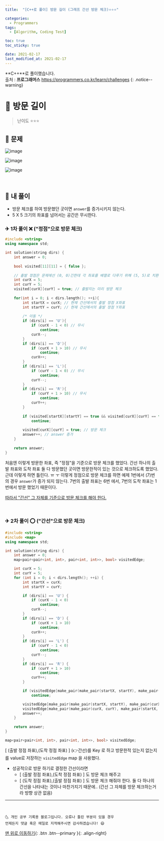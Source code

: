 ```yaml
---
title:  "[C++로 풀이] 방문 길이 (그래프 간선 방문 체크)⭐⭐⭐" 

categories:
  - Programmers
tags:
  - [Algorithm, Coding Test]

toc: true
toc_sticky: true

date: 2021-02-17
last_modified_at: 2021-02-17
---
```

**C++**로 풀이했습니다.  
출처 : **프로그래머스** <https://programmers.co.kr/learn/challenges>
{: .notice--warning}

# 📌 방문 길이

> 난이도 ⭐⭐⭐

## 🚀 문제

![image](https://user-images.githubusercontent.com/42318591/108155192-c4876880-7121-11eb-99ad-90387c087c5c.png)

![image](https://user-images.githubusercontent.com/42318591/108155216-cfda9400-7121-11eb-9064-a9cd498a18f9.png)

![image](https://user-images.githubusercontent.com/42318591/108155227-d6690b80-7121-11eb-9605-db8b6c1e6dd0.png)

<br>

## 🚀 내 풀이 

- 방문 체크를 하여 방문했던 곳이면 `answer`를 증가시키지 않는다.
- 5 X 5 크기의 좌표를 넘어서는 공간은 무시한다.

### ✈ 1차 풀이 ❌ ("정점"으로 방문 체크)

```cpp
#include <string>
using namespace std;

int solution(string dirs) {
    int answer = 0;
    
    bool visited[11][11] = { false };
    
    // 출발 정점은 문제에선 (0, 0)긴한데 각 좌표를 배열로 다루기 위해 (5, 5)로 치환함. 좌상단이 배열 인덱스로 [0][0]가 되게끔 하기 위하여.
    int curX = 5;
    int curY = 5;
    visited[curX][curY] = true; // 출발지는 미리 방문 체크
    
    for(int i = 0; i < dirs.length(); ++i){
        int startX = curX; // 현재 간선에서의 출발 정점 X좌표
        int startY = curY; // 현재 간선에서의 출발 정점 Y좌표
        
        /* 이동 */
        if (dirs[i] == 'U'){
            if (curX - 1 < 0) // 무시
                continue;
            curX--;
        }
        if (dirs[i] == 'D'){
            if (curX + 1 > 10) // 무시
                continue;
            curX++;
        }
        if (dirs[i] == 'L'){
            if (curY - 1 < 0) // 무시
                continue;
            curY--;
        }
        if (dirs[i] == 'R'){
            if (curY + 1 > 10) // 무시
                continue;
            curY++;
        }
        
        if (visited[startX][startY] == true && visited[curX][curY] == true) // 출발정점, 도착정점 둘 다 방문한적 있다면 무시 
            continue;
        
        visited[curX][curY] = true; // 방문 체크
        answer++; // answer 증가
    }
    
    return answer;
}
```

처음엔 이렇게 방문한 좌표, 즉 "정점"을 기준으로 방문 체크를 했었다. 간선 하나의 출발 좌표와 도착 좌표 둘 다 방문했던 곳이면 방문한적이 있는 것으로 체크하도록 했었다. 근데 이렇게 하면 틀린다. ㅠ ㅜ 이렇게 정점으로 방문 체크를 하면 예제 1번에서 (7)번의 경우 `answer`가 증가 되지 않는다. 7번의 출발 좌표는 6번 에서, 7번의 도착 좌표는 1번에서 방문 했었기 때문이다. 

<u>따라서 "간선" 그 자체를 기준으로 방문 체크를 해야 한다.</u>

<br>

### ✈ 2차 풀이 ⭕ ("간선"으로 방문 체크)

```cpp
#include <string>
#include <map>
using namespace std;

int solution(string dirs) {
    int answer = 0;
    map<pair<pair<int, int>, pair<int, int>>, bool> visitedEdge;

    int curX = 5;
    int curY = 5;
    for (int i = 0; i < dirs.length(); ++i) {
        int startX = curX;
        int startY = curY;

        if (dirs[i] == 'U') {
            if (curX - 1 < 0)
                continue;
            curX--;
        }
        if (dirs[i] == 'D') {
            if (curX + 1 > 10)
                continue;
            curX++;
        }
        if (dirs[i] == 'L') {
            if (curY - 1 < 0)
                continue;
            curY--;
        }
        if (dirs[i] == 'R') {
            if (curY + 1 > 10)
                continue;
            curY++;
        }

        if (visitedEdge[make_pair(make_pair(startX, startY), make_pair(curX, curY))] == true)
            continue;

        visitedEdge[make_pair(make_pair(startX, startY), make_pair(curX, curY))] = true;
        visitedEdge[make_pair(make_pair(curX, curY), make_pair(startX, startY))] = true;
        answer++;
    }
    
    return answer;
}
```

```cpp
map<pair<pair<int, int>, pair<int, int>>, bool> visitedEdge;
```

[ (출발 정점 좌표),(도착 정점 좌표) ] (👉간선)를 Key 로 하고 방문한적 있는지 없는지를 value로 저장하는 `visitedEdge` map 을 사용했다. 

- 성공적으로 방문 하기로 결정한 간선이라면
  - [ (출발 정점 좌표),(도착 정점 좌표) ] 도 방문 체크 해주고
  - [ (도착 정점 좌표),(출발 정점 좌표) ] 도 방문 체크 해줘야 한다. 둘 다 하나의 간선을 나타내는 것이나 마찬가지기 때문에.. (간선 그 자체를 방문 체크하는거라 방향 상관 없음)

***
<br>

    🌜 개인 공부 기록용 블로그입니다. 오류나 틀린 부분이 있을 경우 
    언제든지 댓글 혹은 메일로 지적해주시면 감사하겠습니다! 😄

[맨 위로 이동하기](#){: .btn .btn--primary }{: .align-right}